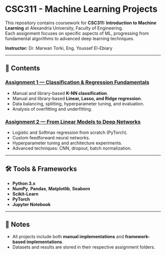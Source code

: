 # CSC311 - Machine Learning Projects

This repository contains coursework for **CSC311: Introduction to Machine Learning** at Alexandria University, Faculty of Engineering.  
Each assignment focuses on specific aspects of ML, progressing from fundamental algorithms to advanced deep learning techniques.

**Instructor:** Dr. Marwan Torki, Eng. Youssef El-Ebiary 

---

## 📂 Contents

### [Assignment 1 — Classification & Regression Fundamentals](./assignment_1/README.md)
- Manual and library-based **K-NN classification**.
- Manual and library-based **Linear, Lasso, and Ridge regression**.
- Data balancing, splitting, hyperparameter tuning, and evaluation.
- Analysis of overfitting and underfitting.

### [Assignment 2 — From Linear Models to Deep Networks](./assignment_2/README.md)
- Logistic and Softmax regression from scratch (PyTorch).
- Custom feedforward neural networks.
- Hyperparameter tuning and architecture experiments.
- Advanced techniques: CNN, dropout, batch normalization.

---

## 🛠 Tools & Frameworks
- **Python 3.x**
- **NumPy**, **Pandas**, **Matplotlib**, **Seaborn**
- **Scikit-Learn**
- **PyTorch**
- **Jupyter Notebook**

---

## 📌 Notes
- All projects include both **manual implementations** and **framework-based implementations**.
- Datasets and results are stored in their respective assignment folders.
